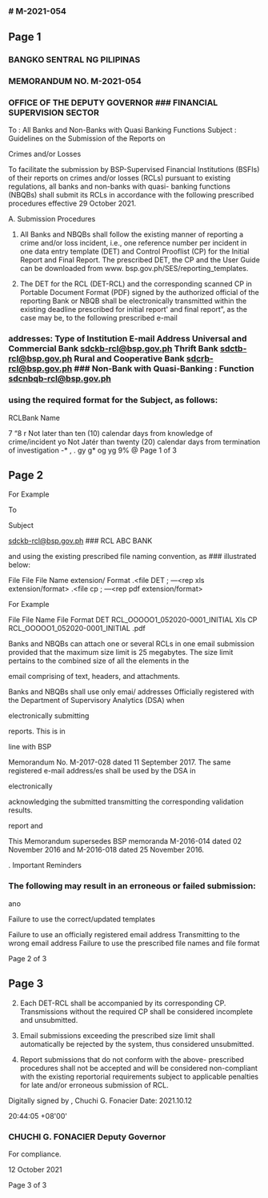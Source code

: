 ### # M-2021-054

## Page 1

### BANGKO SENTRAL NG PILIPINAS

### MEMORANDUM NO. M-2021-054

### OFFICE OF THE DEPUTY GOVERNOR ### FINANCIAL SUPERVISION SECTOR

To : All Banks and Non-Banks with Quasi Banking Functions Subject : Guidelines on the Submission of the Reports on

Crimes and/or Losses

To facilitate the submission by BSP-Supervised Financial Institutions (BSFIs) of their reports on crimes and/or losses (RCLs) pursuant to existing regulations, all banks and non-banks with quasi- banking functions (NBQBs) shall submit its RCLs in accordance with the following prescribed procedures effective 29 October 2021.

A. Submission Procedures

1. All Banks and NBQBs shall follow the existing manner of reporting a crime and/or loss incident, i.e., one reference number per incident in one data entry template (DET) and Control Prooflist (CP) for the Initial Report and Final Report. The prescribed DET, the CP and the User Guide can be downloaded from www. bsp.gov.ph/SES/reporting_templates.

2. The DET for the RCL (DET-RCL) and the corresponding scanned CP in Portable Document Format (PDF) signed by the authorized official of the reporting Bank or NBQB shall be electronically transmitted within the existing deadline prescribed for initial report' and final report”, as the case may be, to the following prescribed e-mail

### addresses: Type of Institution E-mail Address Universal and Commercial Bank sdckb-rcl@bsp.gov.ph Thrift Bank sdctb-rcl@bsp.gov.ph Rural and Cooperative Bank sdcrb-rcl@bsp.gov.ph ### Non-Bank with Quasi-Banking : Function sdcnbqb-rcl@bsp.gov.ph

### using the required format for the Subject, as follows:

RCL<space>Bank Name

7 “8 r Not later than ten (10) calendar days from knowledge of crime/incident yo Not Jatér than twenty (20) calendar days from termination of investigation -* , . gy g* og yg 9% @ Page 1 of 3

## Page 2

For Example

To

Subject

sdckb-rcl@bsp.gov.ph ### RCL ABC BANK

and using the existing prescribed file naming convention, as ### illustrated below:

File File File Name extension/ Format <reference no.> <report status>.<file DET ; —<rep xls extension/format> <reference no.> <report status>.<file cp ; —<rep pdf extension/format>

For Example

File File Name File Format DET RCL_OOOOO1_052020-0001_INITIAL XIs CP RCL_OOOOO1_052020-0001_INITIAL .pdf

Banks and NBQBs can attach one or several RCLs in one email submission provided that the maximum size limit is 25 megabytes. The size limit pertains to the combined size of all the elements in the

email comprising of text, headers, and attachments.

Banks and NBQBs shall use only emai/ addresses Officially registered with the Department of Supervisory Analytics (DSA) when

electronically submitting

reports. This is in

line with BSP

Memorandum No. M-2017-028 dated 11 September 2017. The same registered e-mail address/es shall be used by the DSA in

electronically

acknowledging the submitted transmitting the corresponding validation results.

report and

This Memorandum supersedes BSP memoranda M-2016-014 dated 02 November 2016 and M-2016-018 dated 25 November 2016.

. Important Reminders

### The following may result in an erroneous or failed submission:

ano

Failure to use the correct/updated templates

Failure to use an officially registered email address Transmitting to the wrong email address Failure to use the prescribed file names and file format

Page 2 of 3

## Page 3

2. Each DET-RCL shall be accompanied by its corresponding CP. Transmissions without the required CP shall be considered incomplete and unsubmitted.

3. Email submissions exceeding the prescribed size limit shall automatically be rejected by the system, thus considered unsubmitted.

4. Report submissions that do not conform with the above- prescribed procedures shall not be accepted and will be considered non-compliant with the existing reportorial requirements subject to applicable penalties for late and/or erroneous submission of RCL.

Digitally signed by , Chuchi G. Fonacier Date: 2021.10.12

20:44:05 +08'00'

### CHUCHI G. FONACIER Deputy Governor

For compliance.

12 October 2021

Page 3 of 3 